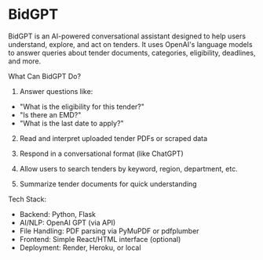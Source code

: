 # BidGPT

BidGPT is an AI-powered conversational assistant designed to help users understand, explore, and act on tenders. It uses OpenAI's language models to answer queries about tender documents, categories, eligibility, deadlines, and more.

What Can BidGPT Do?
1. Answer questions like:
- "What is the eligibility for this tender?"
- "Is there an EMD?"
- "What is the last date to apply?"

2. Read and interpret uploaded tender PDFs or scraped data

3. Respond in a conversational format (like ChatGPT)

4. Allow users to search tenders by keyword, region, department, etc.

5. Summarize tender documents for quick understanding

Tech Stack:
- Backend: Python, Flask
- AI/NLP: OpenAI GPT (via API)
- File Handling: PDF parsing via PyMuPDF or pdfplumber
- Frontend: Simple React/HTML interface (optional)
- Deployment: Render, Heroku, or local
